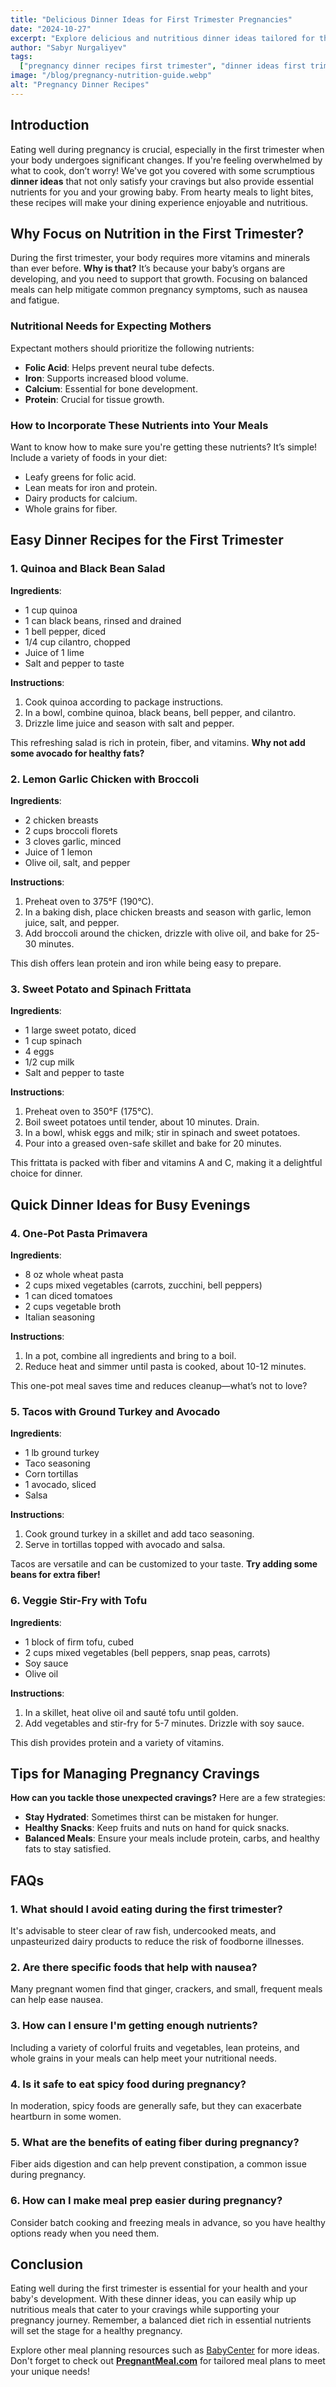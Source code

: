 ```yaml
---
title: "Delicious Dinner Ideas for First Trimester Pregnancies"
date: "2024-10-27"
excerpt: "Explore delicious and nutritious dinner ideas tailored for the first trimester of pregnancy, ensuring you and your baby get the best start."
author: "Sabyr Nurgaliyev"
tags:
  ["pregnancy dinner recipes first trimester", "dinner ideas first trimester", "pregnancy recipes first trimester", "pregnant meal"]
image: "/blog/pregnancy-nutrition-guide.webp"
alt: "Pregnancy Dinner Recipes"
---
```



## Introduction
Eating well during pregnancy is crucial, especially in the first trimester when your body undergoes significant changes. If you're feeling overwhelmed by what to cook, don’t worry! We've got you covered with some scrumptious **dinner ideas** that not only satisfy your cravings but also provide essential nutrients for you and your growing baby. From hearty meals to light bites, these recipes will make your dining experience enjoyable and nutritious.

## Why Focus on Nutrition in the First Trimester?
During the first trimester, your body requires more vitamins and minerals than ever before. **Why is that?** It’s because your baby’s organs are developing, and you need to support that growth. Focusing on balanced meals can help mitigate common pregnancy symptoms, such as nausea and fatigue.

### Nutritional Needs for Expecting Mothers
Expectant mothers should prioritize the following nutrients:
- **Folic Acid**: Helps prevent neural tube defects.
- **Iron**: Supports increased blood volume.
- **Calcium**: Essential for bone development.
- **Protein**: Crucial for tissue growth.

### How to Incorporate These Nutrients into Your Meals
Want to know how to make sure you're getting these nutrients? It’s simple! Include a variety of foods in your diet:
- Leafy greens for folic acid.
- Lean meats for iron and protein.
- Dairy products for calcium.
- Whole grains for fiber.



## Easy Dinner Recipes for the First Trimester

### 1. Quinoa and Black Bean Salad
**Ingredients**:
- 1 cup quinoa
- 1 can black beans, rinsed and drained
- 1 bell pepper, diced
- 1/4 cup cilantro, chopped
- Juice of 1 lime
- Salt and pepper to taste

**Instructions**:
1. Cook quinoa according to package instructions.
2. In a bowl, combine quinoa, black beans, bell pepper, and cilantro.
3. Drizzle lime juice and season with salt and pepper.

This refreshing salad is rich in protein, fiber, and vitamins. **Why not add some avocado for healthy fats?**

### 2. Lemon Garlic Chicken with Broccoli
**Ingredients**:
- 2 chicken breasts
- 2 cups broccoli florets
- 3 cloves garlic, minced
- Juice of 1 lemon
- Olive oil, salt, and pepper

**Instructions**:
1. Preheat oven to 375°F (190°C).
2. In a baking dish, place chicken breasts and season with garlic, lemon juice, salt, and pepper.
3. Add broccoli around the chicken, drizzle with olive oil, and bake for 25-30 minutes.

This dish offers lean protein and iron while being easy to prepare.

### 3. Sweet Potato and Spinach Frittata
**Ingredients**:
- 1 large sweet potato, diced
- 1 cup spinach
- 4 eggs
- 1/2 cup milk
- Salt and pepper to taste

**Instructions**:
1. Preheat oven to 350°F (175°C).
2. Boil sweet potatoes until tender, about 10 minutes. Drain.
3. In a bowl, whisk eggs and milk; stir in spinach and sweet potatoes.
4. Pour into a greased oven-safe skillet and bake for 20 minutes.

This frittata is packed with fiber and vitamins A and C, making it a delightful choice for dinner.



## Quick Dinner Ideas for Busy Evenings

### 4. One-Pot Pasta Primavera
**Ingredients**:
- 8 oz whole wheat pasta
- 2 cups mixed vegetables (carrots, zucchini, bell peppers)
- 1 can diced tomatoes
- 2 cups vegetable broth
- Italian seasoning

**Instructions**:
1. In a pot, combine all ingredients and bring to a boil.
2. Reduce heat and simmer until pasta is cooked, about 10-12 minutes.

This one-pot meal saves time and reduces cleanup—what’s not to love?

### 5. Tacos with Ground Turkey and Avocado
**Ingredients**:
- 1 lb ground turkey
- Taco seasoning
- Corn tortillas
- 1 avocado, sliced
- Salsa

**Instructions**:
1. Cook ground turkey in a skillet and add taco seasoning.
2. Serve in tortillas topped with avocado and salsa.

Tacos are versatile and can be customized to your taste. **Try adding some beans for extra fiber!**

### 6. Veggie Stir-Fry with Tofu
**Ingredients**:
- 1 block of firm tofu, cubed
- 2 cups mixed vegetables (bell peppers, snap peas, carrots)
- Soy sauce
- Olive oil

**Instructions**:
1. In a skillet, heat olive oil and sauté tofu until golden.
2. Add vegetables and stir-fry for 5-7 minutes. Drizzle with soy sauce.

This dish provides protein and a variety of vitamins. 



## Tips for Managing Pregnancy Cravings
**How can you tackle those unexpected cravings?** Here are a few strategies:
- **Stay Hydrated**: Sometimes thirst can be mistaken for hunger.
- **Healthy Snacks**: Keep fruits and nuts on hand for quick snacks.
- **Balanced Meals**: Ensure your meals include protein, carbs, and healthy fats to stay satisfied.



## FAQs

### 1. What should I avoid eating during the first trimester?
It's advisable to steer clear of raw fish, undercooked meats, and unpasteurized dairy products to reduce the risk of foodborne illnesses.

### 2. Are there specific foods that help with nausea?
Many pregnant women find that ginger, crackers, and small, frequent meals can help ease nausea.

### 3. How can I ensure I'm getting enough nutrients?
Including a variety of colorful fruits and vegetables, lean proteins, and whole grains in your meals can help meet your nutritional needs.

### 4. Is it safe to eat spicy food during pregnancy?
In moderation, spicy foods are generally safe, but they can exacerbate heartburn in some women.

### 5. What are the benefits of eating fiber during pregnancy?
Fiber aids digestion and can help prevent constipation, a common issue during pregnancy.

### 6. How can I make meal prep easier during pregnancy?
Consider batch cooking and freezing meals in advance, so you have healthy options ready when you need them.



## Conclusion
Eating well during the first trimester is essential for your health and your baby's development. With these dinner ideas, you can easily whip up nutritious meals that cater to your cravings while supporting your pregnancy journey. Remember, a balanced diet rich in essential nutrients will set the stage for a healthy pregnancy. 

Explore other meal planning resources such as [BabyCenter](https://www.babycenter.com) for more ideas. Don't forget to check out **[PregnantMeal.com](https://pregnantmeal.com)** for tailored meal plans to meet your unique needs!


